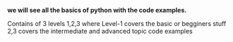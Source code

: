 **we will see all the basics of python with the code examples.**

Contains of 3 levels 1,2,3 where Level-1 covers the basic or begginers stuff 2,3 covers the intermediate and advanced topic code examples
